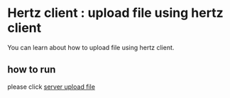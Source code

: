 # Hertz client : upload file using hertz client

You can learn about how to upload file using hertz client.

## how to run
please click [server upload file](https://github.com/cloudwego/hertz-examples/tree/main/file)
